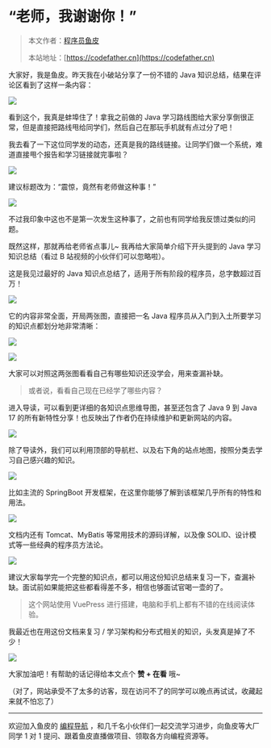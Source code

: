 # “老师，我谢谢你！”

> 本文作者：[程序员鱼皮](https://yuyuanweb.feishu.cn/wiki/Abldw5WkjidySxkKxU2cQdAtnah)
>
> 本站地址：[https://codefather.cn](https://codefather.cn)

大家好，我是鱼皮。昨天我在小破站分享了一份不错的 Java 知识总结，结果在评论区看到了这样一条内容：

![](https://pic.yupi.icu/5563/202311031446972.png)

看到这个，我真是蚌埠住了！拿我之前做的 Java 学习路线图给大家分享倒很正常，但是直接把路线甩给同学们，然后自己在那玩手机就有点过分了吧！

我去看了一下这位同学发的动态，还真是我的路线链接。让同学们做一个系统，难道直接甩个报告和学习链接就完事啦？

![](https://pic.yupi.icu/5563/202311031446630.png)

建议标题改为：“震惊，竟然有老师做这种事！”

![](https://pic.yupi.icu/5563/202311031446493.png)

不过我印象中这也不是第一次发生这种事了，之前也有同学给我反馈过类似的问题。

既然这样，那就再给老师省点事儿~ 我再给大家简单介绍下开头提到的 Java 学习知识总结（看过 B 站视频的小伙伴们可以忽略啦）。

这是我见过最好的 Java 知识点总结了，适用于所有阶段的程序员，总字数超过百万！

![](https://pic.yupi.icu/5563/202311031446890.png)

它的内容非常全面，开局两张图，直接把一名 Java 程序员从入门到入土所要学习的知识点都划分地非常清晰：

![](https://pic.yupi.icu/5563/202311031446719.png)

![](https://pic.yupi.icu/5563/202311031446623.png)

大家可以对照这两张图看看自己有哪些知识还没学会，用来查漏补缺。

> 或者说，看看自己现在已经学了哪些内容？

进入导读，可以看到更详细的各知识点思维导图，甚至还包含了 Java 9 到 Java 17 的所有新特性分享！也反映出了作者仍在持续维护和更新网站的内容。

![](https://pic.yupi.icu/5563/202311031446517.png)

除了导读外，我们可以利用顶部的导航栏、以及右下角的站点地图，按照分类去学习自己感兴趣的知识。

![](https://pic.yupi.icu/5563/202311031446089.png)

比如主流的 SpringBoot 开发框架，在这里你能够了解到该框架几乎所有的特性和用法。

![](https://pic.yupi.icu/5563/202311031446187.png)

文档内还有 Tomcat、MyBatis 等常用技术的源码详解，以及像 SOLID、设计模式等一些经典的程序员方法论。

![](https://pic.yupi.icu/5563/202311031446190.png)

建议大家每学完一个完整的知识点，都可以用这份知识总结来复习一下，查漏补缺。面试前如果能把这些都看得差不多，相信也够面试官喝一壶的了。

> 这个网站使用 VuePress 进行搭建，电脑和手机上都有不错的在线阅读体验。

我最近也在用这份文档来复习 / 学习架构和分布式相关的知识，头发真是掉了不少！

![](https://pic.yupi.icu/5563/202311031446242.png)

大家加油吧！有帮助的话记得给本文点个 **赞 + 在看** 哦~

（对了，网站承受不了太多的访客，现在访问不了的同学可以晚点再试试，收藏起来就不怕忘了）



------


欢迎加入鱼皮的 [编程导航](https://mp.weixin.qq.com/s?__biz=MzI1NDczNTAwMA==&mid=2247505617&idx=1&sn=73c5e2b1ad9b22d93e8fd6153199ab22&scene=21#wechat_redirect) ，和几千名小伙伴们一起交流学习进步，向鱼皮等大厂同学 1 对 1 提问、跟着鱼皮直播做项目、领取各方向编程资源等。